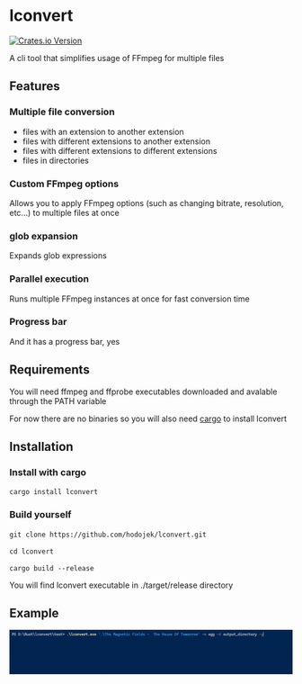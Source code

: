 # lconvert
[![Crates.io Version](https://img.shields.io/crates/v/lconvert)](https://crates.io/crates/lconvert)

A cli tool that simplifies usage of FFmpeg for multiple files
## Features
### Multiple file conversion
- files with an extension to another extension
- files with different extensions to another extension
- files with different extensions to different extensions
- files in directories

### Custom FFmpeg options
Allows you to apply FFmpeg options (such as changing bitrate, resolution, etc...) to multiple files at once 
### glob expansion
Expands glob expressions
### Parallel execution
Runs multiple FFmpeg instances at once for fast conversion time 
### Progress bar
And it has a progress bar, yes
## Requirements
You will need ffmpeg and ffprobe executables downloaded and avalable through the PATH variable

For now there are no binaries so you will also need [cargo](https://www.rust-lang.org/tools/install) to install lconvert
## Installation
### Install with cargo
```
cargo install lconvert
```
### Build yourself
```
git clone https://github.com/hodojek/lconvert.git 
```
```
cd lconvert
```
```
cargo build --release
```
You will find lconvert executable in ./target/release directory
## Example 
<img src="https://github.com/hodojek/lconvert/blob/master/example.gif?raw=true">
